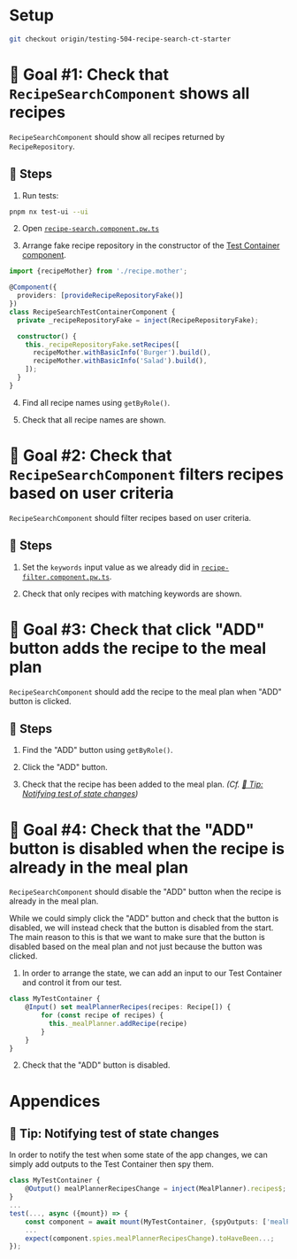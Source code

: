 # Setup

```sh
git checkout origin/testing-504-recipe-search-ct-starter
```

# 🎯 Goal #1: Check that `RecipeSearchComponent` shows all recipes

`RecipeSearchComponent` should show all recipes returned by `RecipeRepository`.

## 📝 Steps

1. Run tests:

```sh
pnpm nx test-ui --ui
```

2. Open [`recipe-search.component.pw.ts`](../apps/whiskmate/src/app/recipe/recipe-search.component.pw.ts)

3. Arrange fake recipe repository in the constructor of the [Test Container component](../apps/whiskmate/src/app/recipe/recipe-search.test-container.ts).

```typescript
import {recipeMother} from './recipe.mother';

@Component({
  providers: [provideRecipeRepositoryFake()]
})
class RecipeSearchTestContainerComponent {
  private _recipeRepositoryFake = inject(RecipeRepositoryFake);

  constructor() {
    this._recipeRepositoryFake.setRecipes([
      recipeMother.withBasicInfo('Burger').build(),
      recipeMother.withBasicInfo('Salad').build(),
    ]);
  }
}
```

4. Find all recipe names using `getByRole()`.

5. Check that all recipe names are shown.
 
# 🎯 Goal #2: Check that `RecipeSearchComponent` filters recipes based on user criteria

`RecipeSearchComponent` should filter recipes based on user criteria.

## 📝 Steps

1. Set the `keywords` input value as we already did in [`recipe-filter.component.pw.ts`](../apps/whiskmate/src/app/recipe/recipe-filter.component.pw.ts).

2. Check that only recipes with matching keywords are shown.

# 🎯 Goal #3: Check that click "ADD" button adds the recipe to the meal plan

`RecipeSearchComponent` should add the recipe to the meal plan when "ADD" button is clicked.

## 📝 Steps

1. Find the "ADD" button using `getByRole()`.

2. Click the "ADD" button.

3. Check that the recipe has been added to the meal plan. _(Cf. [🎁 Tip: Notifying test of state changes](#-tip-notifying-test-of-state-changes))_

# 🎯 Goal #4: Check that the "ADD" button is disabled when the recipe is already in the meal plan

`RecipeSearchComponent` should disable the "ADD" button when the recipe is already in the meal plan.

While we could simply click the "ADD" button and check that the button is disabled, we will instead check that the button is disabled from the start. The main reason to this is that we want to make sure that the button is disabled based on the meal plan and not just because the button was clicked.

1. In order to arrange the state, we can add an input to our Test Container and control it from our test. 
```typescript
class MyTestContainer {
    @Input() set mealPlannerRecipes(recipes: Recipe[]) {
        for (const recipe of recipes) {
          this._mealPlanner.addRecipe(recipe)
        }
    }
}
```

2. Check that the "ADD" button is disabled.

# Appendices

## 🎁 Tip: Notifying test of state changes

In order to notify the test when some state of the app changes, we can simply add outputs to the Test Container then spy them.

```typescript
class MyTestContainer {
    @Output() mealPlannerRecipesChange = inject(MealPlanner).recipes$;
}
...
test(..., async ({mount}) => {
    const component = await mount(MyTestContainer, {spyOutputs: ['mealPlannerRecipeChange']});
    ...
    expect(component.spies.mealPlannerRecipesChange).toHaveBeen...;
});
```
